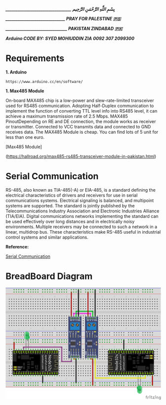 ***________________________________ بِسْمِ اللَّهِ الرَّحْمَنِ الرَّحِيم***

***_____________________________ PRAY FOR PALESTINE 🇵🇸***

***______________________________ PAKISTAN ZINDABAD 🇵🇰***

***Arduino CODE BY:***
***SYED MOHIUDDIN ZIA***
***0092 307 2099300***

# Requirements
**1. Arduino**  
```
https://www.arduino.cc/en/software/
```
**1. Max485 Module**

On-board MAX485 chip is a low-power and slew-rate-limited transceiver used for RS485 communication. Adopting Half-Duplex communication to implement the function of converting TTL level info into RS485 level, it can achieve a maximum transmission rate of 2.5 Mbps. 
MAX485 PinoutDepending on RE and DE connection, the module works as receiver or transmitter.  Connected to VCC transmits data and connected to GND receives data. 
The MAX485 Module is cheap. You can find lots of 5 unit for less than one euro. 

[Max485 Module]

(https://hallroad.org/max485-rs485-transceiver-module-in-pakistan.html)

# Serial Communication

RS-485, also known as TIA-485(-A) or EIA-485, is a standard defining the electrical characteristics of drivers and receivers for use in serial communications systems. Electrical signaling is balanced, and multipoint systems are supported. The standard is jointly published by the Telecommunications Industry Association and Electronic Industries Alliance (TIA/EIA). Digital communications networks implementing the standard can be used effectively over long distances and in electrically noisy environments. Multiple receivers may be connected to such a network in a linear, multidrop bus. These characteristics make RS-485 useful in industrial control systems and similar applications.

**Reference:**

[Serial Communication](https://en.wikipedia.org/wiki/RS-485)

# BreadBoard Diagram
![BreadBoard Diagram](https://github.com/syedmohiuddinzia/ESP32RS485Com/blob/main/ESP32RS485Com.png)

